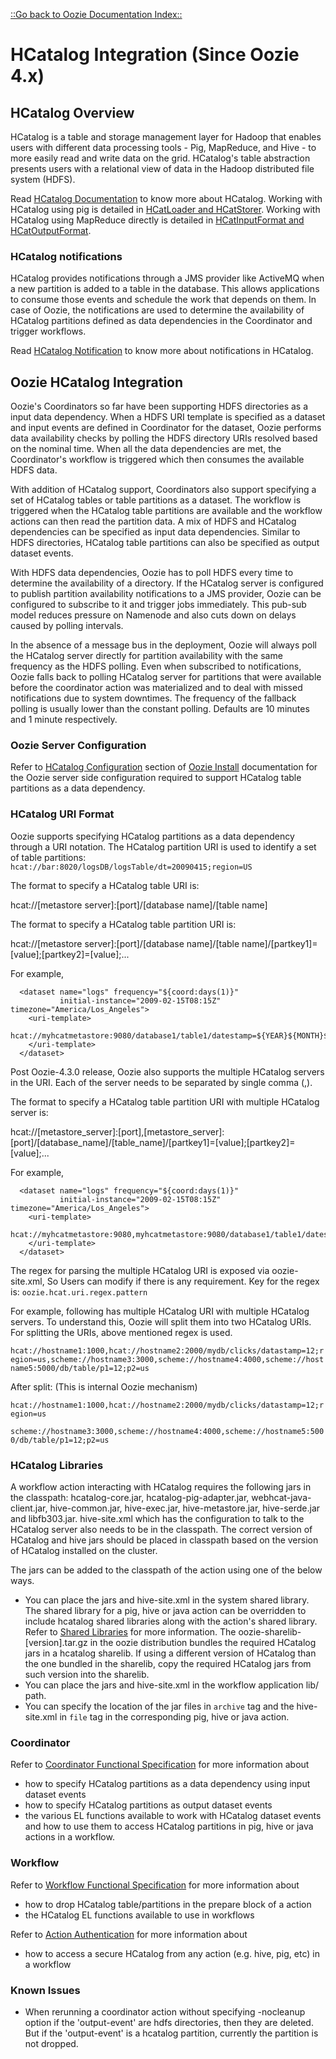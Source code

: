 

[::Go back to Oozie Documentation Index::](index.html)

# HCatalog Integration (Since Oozie 4.x)

<!-- MACRO{toc|fromDepth=1|toDepth=4} -->

## HCatalog Overview
HCatalog is a table and storage management layer for Hadoop that enables users with different data processing
tools - Pig, MapReduce, and Hive - to more easily read and write data on the grid. HCatalog's table abstraction presents
users with a relational view of data in the Hadoop distributed file system (HDFS).

Read [HCatalog Documentation](http://incubator.apache.org/hcatalog/docs/r0.5.0/index.html) to know more about HCatalog.
Working with HCatalog using pig is detailed in
[HCatLoader and HCatStorer](http://incubator.apache.org/hcatalog/docs/r0.5.0/loadstore.html).
Working with HCatalog using MapReduce directly is detailed in
[HCatInputFormat and HCatOutputFormat](http://incubator.apache.org/hcatalog/docs/r0.5.0/inputoutput.html).

### HCatalog notifications
   HCatalog provides notifications through a JMS provider like ActiveMQ when a new partition is added to a table in the
database. This allows applications to consume those events and schedule the work that depends on them. In case of Oozie,
the notifications are used to determine the availability of HCatalog partitions defined as data dependencies in the
Coordinator and trigger workflows.

Read [HCatalog Notification](http://incubator.apache.org/hcatalog/docs/r0.5.0/notification.html) to know more about
notifications in HCatalog.

## Oozie HCatalog Integration
   Oozie's Coordinators so far have been supporting HDFS directories as a input data dependency. When a HDFS URI
template is specified as a dataset and input events are defined in Coordinator for the dataset, Oozie performs data
availability checks by polling the HDFS directory URIs resolved based on the nominal time. When all the data
dependencies are met, the Coordinator's workflow is triggered which then consumes the available HDFS data.

With addition of HCatalog support, Coordinators also support specifying a set of HCatalog tables or table partitions as a dataset.
The workflow is triggered when the HCatalog table partitions are available and the workflow actions can then read the
partition data. A mix of HDFS and HCatalog dependencies can be specified as input data dependencies.
Similar to HDFS directories, HCatalog table partitions can also be specified as output dataset events.

With HDFS data dependencies, Oozie has to poll HDFS every time to determine the availability of a directory.
If the HCatalog server is configured to publish partition availability notifications to a JMS provider, Oozie can be
configured to subscribe to it and trigger jobs immediately. This pub-sub model reduces pressure on Namenode and also
cuts down on delays caused by polling intervals.

In the absence of a message bus in the deployment, Oozie will always
poll the HCatalog server directly for partition availability with the same frequency as the HDFS polling. Even when
subscribed to notifications, Oozie falls back to polling HCatalog server for partitions that were available before the
coordinator action was materialized and to deal with missed notifications due to system downtimes. The frequency of the
fallback polling is usually lower than the constant polling. Defaults are 10 minutes and 1 minute respectively.


### Oozie Server Configuration
   Refer to [HCatalog Configuration](AG_Install.html#HCatalog_Configuration) section of [Oozie Install](AG_Install.html)
documentation for the Oozie server side configuration required to support HCatalog table partitions as a data dependency.

### HCatalog URI Format

Oozie supports specifying HCatalog partitions as a data dependency through a URI notation. The HCatalog partition URI is
used to identify a set of table partitions: `hcat://bar:8020/logsDB/logsTable/dt=20090415;region=US`

The format to specify a HCatalog table URI is:

hcat://[metastore server]:[port]/[database name]/[table name]

The format to specify a HCatalog table partition URI is:

hcat://[metastore server]:[port]/[database name]/[table name]/[partkey1]=[value];[partkey2]=[value];...

For example,

```
  <dataset name="logs" frequency="${coord:days(1)}"
           initial-instance="2009-02-15T08:15Z" timezone="America/Los_Angeles">
    <uri-template>
      hcat://myhcatmetastore:9080/database1/table1/datestamp=${YEAR}${MONTH}${DAY}${HOUR};region=USA
    </uri-template>
  </dataset>
```

Post Oozie-4.3.0 release, Oozie also supports the multiple HCatalog servers in the URI. Each of the server needs to be
separated by single comma (,).

The format to specify a HCatalog table partition URI with multiple HCatalog server is:

hcat://[metastore_server]:[port],[metastore_server]:[port]/[database_name]/[table_name]/[partkey1]=[value];[partkey2]=[value];...

For example,

```
  <dataset name="logs" frequency="${coord:days(1)}"
           initial-instance="2009-02-15T08:15Z" timezone="America/Los_Angeles">
    <uri-template>
      hcat://myhcatmetastore:9080,myhcatmetastore:9080/database1/table1/datestamp=${YEAR}${MONTH}${DAY}${HOUR};region=USA
    </uri-template>
  </dataset>
```

The regex for parsing the multiple HCatalog URI is exposed via oozie-site.xml, So Users can modify if there is any
requirement. Key for the regex is: `oozie.hcat.uri.regex.pattern`

For example, following has multiple HCatalog URI with multiple HCatalog servers. To understand this, Oozie will split them into
two HCatalog URIs. For splitting the URIs, above mentioned regex is used.

`hcat://hostname1:1000,hcat://hostname2:2000/mydb/clicks/datastamp=12;region=us,scheme://hostname3:3000,scheme://hostname4:4000,scheme://hostname5:5000/db/table/p1=12;p2=us`

After split: (This is internal Oozie mechanism)

`hcat://hostname1:1000,hcat://hostname2:2000/mydb/clicks/datastamp=12;region=us`

`scheme://hostname3:3000,scheme://hostname4:4000,scheme://hostname5:5000/db/table/p1=12;p2=us`

<a name="HCatalogLibraries"></a>
### HCatalog Libraries

A workflow action interacting with HCatalog requires the following jars in the classpath:
hcatalog-core.jar, hcatalog-pig-adapter.jar, webhcat-java-client.jar, hive-common.jar, hive-exec.jar,
hive-metastore.jar, hive-serde.jar and libfb303.jar.
hive-site.xml which has the configuration to talk to the HCatalog server also needs to be in the classpath. The correct
version of HCatalog and hive jars should be placed in classpath based on the version of HCatalog installed on the cluster.

The jars can be added to the classpath of the action using one of the below ways.

   * You can place the jars and hive-site.xml in the system shared library. The shared library for a pig, hive or java action can be overridden to include hcatalog shared libraries along with the action's shared library. Refer to [Shared Libraries](WorkflowFunctionalSpec.html#a17_HDFS_Share_Libraries_for_Workflow_Applications_since_Oozie_2.3) for more information. The oozie-sharelib-[version].tar.gz in the oozie distribution bundles the required HCatalog jars in a hcatalog sharelib. If using a different version of HCatalog than the one bundled in the sharelib, copy the required HCatalog jars from such version into the sharelib.
   * You can place the jars and hive-site.xml in the workflow application lib/ path.
   * You can specify the location of the jar files in `archive` tag and the hive-site.xml in `file` tag in the corresponding pig, hive or java action.

### Coordinator

Refer to [Coordinator Functional Specification](CoordinatorFunctionalSpec.html) for more information about

   * how to specify HCatalog partitions as a data dependency using input dataset events
   * how to specify HCatalog partitions as output dataset events
   * the various EL functions available to work with HCatalog dataset events and how to use them to access HCatalog partitions in pig, hive or java actions in a workflow.

### Workflow
Refer to [Workflow Functional Specification](WorkflowFunctionalSpec.html) for more information about

   * how to drop HCatalog table/partitions in the prepare block of a action
   * the HCatalog EL functions available to use in workflows

Refer to [Action Authentication](DG_ActionAuthentication.html) for more information about

   * how to access a secure HCatalog from any action (e.g. hive, pig, etc) in a workflow

### Known Issues
   * When rerunning a coordinator action without specifying -nocleanup option if the 'output-event' are hdfs directories, then they are deleted. But if the 'output-event' is a hcatalog partition, currently the partition is not dropped.

